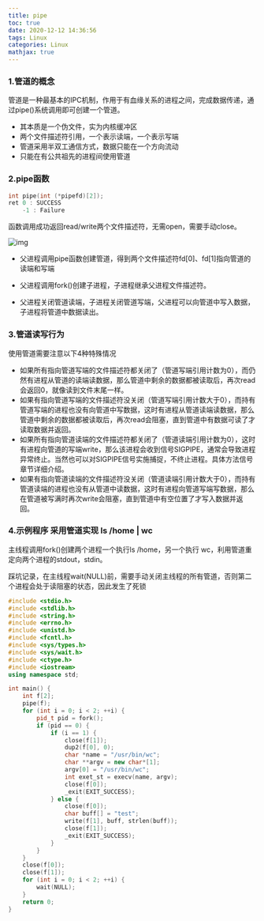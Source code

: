 ```yaml
---
title: pipe
toc: true
date: 2020-12-12 14:36:56
tags: Linux
categories: Linux
mathjax: true
---
```


### 1.管道的概念

管道是一种最基本的IPC机制，作用于有血缘关系的进程之间，完成数据传递，通过pipe()系统调用即可创建一个管道。

+ 其本质是一个伪文件，实为内核缓冲区
+ 两个文件描述符引用，一个表示读端，一个表示写端
+ 管道采用半双工通信方式，数据只能在一个方向流动
+ 只能在有公共祖先的进程间使用管道

### 2.pipe函数

```c++
int pipe(int (*pipefd)[2]);   
ret 0 : SUCCESS
	-1 : Failure
```

函数调用成功返回read/write两个文件描述符，无需open，需要手动close。

![img](https://i.loli.net/2020/12/14/DyFH2peimEcnjMf.png)

+ 父进程调用pipe函数创建管道，得到两个文件描述符fd[0]、fd[1]指向管道的读端和写端

+ 父进程调用fork()创建子进程，子进程继承父进程文件描述符。

+ 父进程关闭管道读端，子进程关闭管道写端，父进程可以向管道中写入数据，子进程将管道中数据读出。

### 3.管道读写行为

 使用管道需要注意以下4种特殊情况

+ 如果所有指向管道写端的文件描述符都关闭了（管道写端引用计数为0），而仍然有进程从管道的读端读数据，那么管道中剩余的数据都被读取后，再次read会返回0，就像读到文件末尾一样。
+ 如果有指向管道写端的文件描述符没关闭（管道写端引用计数大于0），而持有管道写端的进程也没有向管道中写数据，这时有进程从管道读端读数据，那么管道中剩余的数据都被读取后，再次read会阻塞，直到管道中有数据可读了才读取数据并返回。
+ 如果所有指向管道读端的文件描述符都关闭了（管道读端引用计数为0），这时有进程向管道的写端write，那么该进程会收到信号SIGPIPE，通常会导致进程异常终止。当然也可以对SIGPIPE信号实施捕捉，不终止进程。具体方法信号章节详细介绍。
+ 如果有指向管道读端的文件描述符没关闭（管道读端引用计数大于0），而持有管道读端的进程也没有从管道中读数据，这时有进程向管道写端写数据，那么在管道被写满时再次write会阻塞，直到管道中有空位置了才写入数据并返回。

### 4.示例程序 采用管道实现 ls /home | wc
主线程调用fork()创建两个进程一个执行ls /home，另一个执行 wc，利用管道重定向两个进程的stdout，stdin。

踩坑记录，在主线程wait(NULL)前，需要手动关闭主线程的所有管道，否则第二个进程会处于读阻塞的状态，因此发生了死锁
```c++
#include <stdio.h>
#include <stdlib.h>
#include <string.h>
#include <errno.h>
#include <unistd.h>
#include <fcntl.h>
#include <sys/types.h>
#include <sys/wait.h>
#include <ctype.h>
#include <iostream>
using namespace std;

int main() {
    int f[2];
    pipe(f);
    for (int i = 0; i < 2; ++i) {
        pid_t pid = fork();
        if (pid == 0) {
            if (i == 1) {
                close(f[1]);
                dup2(f[0], 0);
                char *name = "/usr/bin/wc";
                char **argv = new char*[1];
                argv[0] = "/usr/bin/wc";
                int exet_st = execv(name, argv);
                close(f[0]);
                _exit(EXIT_SUCCESS);
            } else {
                close(f[0]);
                char buff[] = "test";
                write(f[1], buff, strlen(buff));
                close(f[1]);
                _exit(EXIT_SUCCESS);
            }
        }
    }
    close(f[0]);
    close(f[1]);
    for (int i = 0; i < 2; ++i) {
        wait(NULL);
    }
    return 0;
}
```


